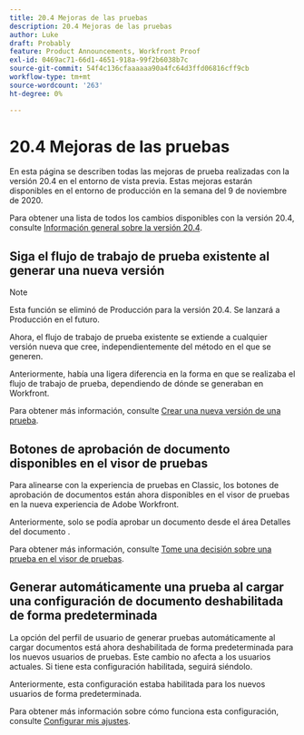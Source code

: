 ```yaml
---
title: 20.4 Mejoras de las pruebas
description: 20.4 Mejoras de las pruebas
author: Luke
draft: Probably
feature: Product Announcements, Workfront Proof
exl-id: 0469ac71-66d1-4651-918a-99f2b6038b7c
source-git-commit: 54f4c136cfaaaaaa90a4fc64d3ffd06816cff9cb
workflow-type: tm+mt
source-wordcount: '263'
ht-degree: 0%

---
```


# 20.4 Mejoras de las pruebas

En esta página se describen todas las mejoras de prueba realizadas con la versión 20.4 en el entorno de vista previa. Estas mejoras estarán disponibles en el entorno de producción en la semana del 9 de noviembre de 2020.

Para obtener una lista de todos los cambios disponibles con la versión 20.4, consulte [Información general sobre la versión 20.4](../../../product-announcements/product-releases/20.4-release-activity/20-4-release-overview.md).

## Siga el flujo de trabajo de prueba existente al generar una nueva versión

>[!NOTE]
>
>Esta función se eliminó de Producción para la versión 20.4. Se lanzará a Producción en el futuro.

Ahora, el flujo de trabajo de prueba existente se extiende a cualquier versión nueva que cree, independientemente del método en el que se generen.

Anteriormente, había una ligera diferencia en la forma en que se realizaba el flujo de trabajo de prueba, dependiendo de dónde se generaban en Workfront.

Para obtener más información, consulte [Crear una nueva versión de una prueba](../../../review-and-approve-work/proofing/managing-proofs-within-workfront/create-new-proof-version.md).

## Botones de aprobación de documento disponibles en el visor de pruebas

Para alinearse con la experiencia de pruebas en Classic, los botones de aprobación de documentos están ahora disponibles en el visor de pruebas en la nueva experiencia de Adobe Workfront.

Anteriormente, solo se podía aprobar un documento desde el área Detalles del documento .

Para obtener más información, consulte [Tome una decisión sobre una prueba en el visor de pruebas](../../../review-and-approve-work/proofing/reviewing-proofs-within-workfront/make-a-decision-on-a-proof/make-decisions-on-proof.md).

## Generar automáticamente una prueba al cargar una configuración de documento deshabilitada de forma predeterminada

La opción del perfil de usuario de generar pruebas automáticamente al cargar documentos está ahora deshabilitada de forma predeterminada para los nuevos usuarios de pruebas. Este cambio no afecta a los usuarios actuales. Si tiene esta configuración habilitada, seguirá siéndolo.

Anteriormente, esta configuración estaba habilitada para los nuevos usuarios de forma predeterminada.

Para obtener más información sobre cómo funciona esta configuración, consulte [Configurar mis ajustes](../../../workfront-basics/manage-your-account-and-profile/configuring-your-user-profile/configure-my-settings.md).
